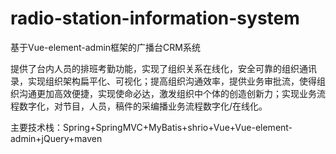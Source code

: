 # radio-station-information-system
基于Vue-element-admin框架的广播台CRM系统

提供了台内人员的排班考勤功能，实现了组织关系在线化，安全可靠的组织通讯录，实现组织架构扁平化、可视化；提高组织沟通效率，提供业务审批流，使得组织沟通更加高效便捷，实现使命必达，激发组织中个体的创造创新力；实现业务流程数字化，对节目，人员，稿件的采编播业务流程数字化/在线化。

主要技术栈：Spring+SpringMVC+MyBatis+shrio+Vue+Vue-element-admin+jQuery+maven


